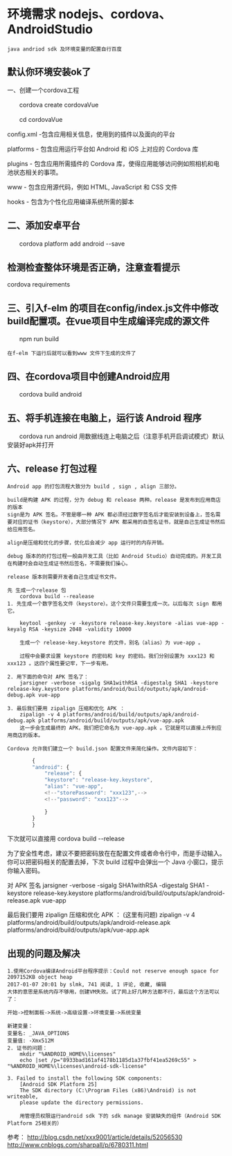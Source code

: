 # 环境需求 nodejs、cordova、AndroidStudio
    java andriod sdk 及环境变量的配置自行百度
## 默认你环境安装ok了 

 一、创建一个cordova工程

　　cordova create cordovaVue

　　cd cordovaVue

config.xml -包含应用相关信息，使用到的插件以及面向的平台

platforms - 包含应用运行平台如 Android 和 iOS 上对应的 Cordova 库

plugins - 包含应用所需插件的 Cordova 库，使得应用能够访问例如照相机和电池状态相关的事项。

www - 包含应用源代码，例如 HTML, JavaScript 和 CSS 文件

hooks - 包含为个性化应用编译系统所需的脚本
 

## 二、添加安卓平台

　　cordova platform add android --save

## 检测检查整体环境是否正确，注意查看提示
 cordova requirements

## 三、引入f-elm 的项目在config/index.js文件中修改build配置项。在vue项目中生成编译完成的源文件

　　npm run build

    在f-elm 下运行后就可以看到www 文件下生成的文件了

## 四、在cordova项目中创建Android应用

　　cordova build android

## 五、将手机连接在电脑上，运行该 Android 程序

　　cordova run android
    用数据线连上电脑之后（注意手机开启调试模式）默认安装好apk并打开

## 六、release 打包过程
    Android app 的打包流程大致分为 build , sign , align 三部分。

    build是构建 APK 的过程，分为 debug 和 release 两种。release 是发布到应用商店的版本
    sign是为 APK 签名。不管是哪一种 APK 都必须经过数字签名后才能安装到设备上，签名需要对应的证书（keystore），大部分情况下 APK 都采用的自签名证书，就是自己生成证书然后给应用签名。

    align是压缩和优化的步骤，优化后会减少 app 运行时的内存开销。

    debug 版本的的打包过程一般由开发工具（比如 Android Studio）自动完成的。开发工具在构建时会自动生成证书然后签名，不需要我们操心。

    release 版本则需要开发者自己生成证书文件。

    先 生成一个release 包
        cordova build --realease
    1. 先生成一个数字签名文件（keystore）。这个文件只需要生成一次。以后每次 sign 都用它。

        keytool -genkey -v -keystore release-key.keystore -alias vue-app -keyalg RSA -keysize 2048 -validity 10000

        生成一个 release-key.keystore 的文件，别名（alias）为 vue-app 。

        过程中会要求设置 keystore 的密码和 key 的密码。我们分别设置为 xxx123 和 xxx123 。这四个属性要记牢，下一步有用。

    2. 用下面的命令对 APK 签名了：
        jarsigner -verbose -sigalg SHA1withRSA -digestalg SHA1 -keystore release-key.keystore platforms/android/build/outputs/apk/android-debug.apk vue-app

    3. 最后我们要用 zipalign 压缩和优化 APK ：
        zipalign -v 4 platforms/android/build/outputs/apk/android-debug.apk platforms/android/build/outputs/apk/vue-app.apk
        这一步会生成最终的 APK，我们把它命名为 vue-app.apk 。它就是可以直接上传到应用商店的版本。

    Cordova 允许我们建立一个 build.json 配置文件来简化操作。文件内容如下：
```javascript
        {
        "android": {
            "release": {
            "keystore": "release-key.keystore",
            "alias": "vue-app",
            <!--"storePassword": "xxx123",-->
            <!--"password": "xxx123"-->

            }
        }
        }
```
下次就可以直接用 cordova build --release 

为了安全性考虑，建议不要把密码放在在配置文件或者命令行中，而是手动输入。
你可以把密码相关的配置去掉，下次 build 过程中会弹出一个 Java 小窗口，提示你输入密码。

对 APK 签名
jarsigner -verbose -sigalg SHA1withRSA -digestalg SHA1 -keystore release-key.keystore platforms/android/build/outputs/apk/android-release.apk vue-app

最后我们要用 zipalign 压缩和优化 APK ：
(这里有问题)
zipalign -v 4 platforms/android/build/outputs/apk/android-release.apk platforms/android/build/outputs/apk/vue-app.apk
## 出现的问题及解决
    1.使用Cordova编译Android平台程序提示：Could not reserve enough space for 2097152KB object heap
    2017-01-07 20:01 by slmk, 741 阅读, 1 评论, 收藏, 编辑
    大体的意思是系统内存不够用，创建VM失败。试了网上好几种方法都不行，最后这个方法可以了：

    开始->控制面板->系统->高级设置->环境变量->系统变量

    新建变量：
    变量名: _JAVA_OPTIONS   
    变量值: -Xmx512M
    2. 证书的问题：
        mkdir "%ANDROID_HOME%\licenses"
        echo |set /p="8933bad161af4178b1185d1a37fbf41ea5269c55" > "%ANDROID_HOME%\licenses\android-sdk-license"

    3. Failed to install the following SDK components:
        [Android SDK Platform 25]
        The SDK directory (C:\Program Files (x86)\Android) is not writeable,
        please update the directory permissions.

        用管理员权限运行android sdk 下的 sdk manage 安装缺失的组件（Android SDK Platform 25相关的）

参考：
    http://blog.csdn.net/xxx9001/article/details/52056530
    http://www.cnblogs.com/sharpall/p/6780311.html

